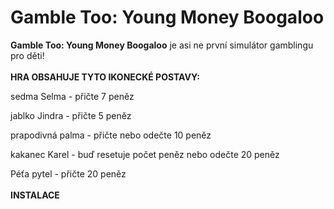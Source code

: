 # Gamble Too: Young Money Boogaloo

**Gamble Too: Young Money Boogaloo** je asi ne první simulátor gamblingu pro děti!
<br>
<br>
**HRA OBSAHUJE TYTO IKONECKÉ POSTAVY:**

sedma Selma - přičte 7 peněz

jablko Jindra - přičte 5 peněz

prapodivná palma - přičte nebo odečte 10 peněz

kakanec Karel - buď resetuje počet peněz nebo odečte 20 peněz

Péťa pytel - přičte 20 peněz
<br>
<br>
**INSTALACE**
